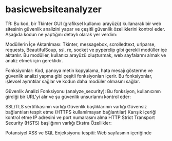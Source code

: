 # basicwebsiteanalyzer

TR: Bu kod, bir Tkinter GUI (grafiksel kullanıcı arayüzü) kullanarak bir web sitesinin güvenlik analizini yapar ve çeşitli güvenlik özelliklerini kontrol eder. Aşağıda kodun ne yaptığını detaylı olarak yer verdim:

Modüllerin İçe Aktarılması: Tkinter, messagebox, scrolledtext, urlparse, requests, BeautifulSoup, ssl, re, socket ve pyperclip gibi gerekli modüller içe aktarılır. Bu modüller, kullanıcı arayüzü oluşturmak, web sayfalarını almak ve analiz etmek için gereklidir.

Fonksiyonlar: Kod, panoya metin kopyalama, hata mesajı gösterme ve güvenlik analizi yapma gibi çeşitli fonksiyonları içerir. Bu fonksiyonlar, işlevsel ayrıntılar sağlar ve kodun daha modüler olmasını sağlar.

Güvenlik Analizi Fonksiyonu (analyze_security): Bu fonksiyon, kullanıcının girdiği bir URL'yi alır ve şu güvenlik unsurlarını kontrol eder:

SSL/TLS sertifikasının varlığı
Güvenlik başlıklarının varlığı
Güvensiz bağlantıları tespit etme (HTTPS kullanılmayan bağlantılar)
Karışık içeriği kontrol etme
IP adresini ve port numarasını alma
HTTP Strict Transport Security (HSTS) başlığının varlığı
Ekstra Özellikler:

Potansiyel XSS ve SQL Enjeksiyonu tespiti: Web sayfasının içeriğinde <script> veya "SQL syntax error" ifadelerinin bulunması durumunda kullanıcıya uyarı mesajı gösterilir.
Çerezleri gösterme: Web sitesinden alınan çerezler kullanıcıya gösterilir.
Yanıt başlıklarını gösterme: Web sunucusundan alınan yanıt başlıkları kullanıcıya gösterilir.
Tarayıcı geliştirici araçlarını açma: Kullanıcıya tarayıcı geliştirici araçlarını açması için bir bilgi iletişim kutusu gösterilir.
URL'de belirli bir anahtar kelime varsa ters kabuk açma: URL'de "exploit" kelimesi bulunursa, bir ters kabuk açma işlemi gerçekleştirilir. (Bu bir güvenlik açığıdır ve gerçek uygulamalarda asla kullanılmamalıdır.)
Hata Yönetimi: İşlem sırasında olası hataların yönetimi sağlanır. Örneğin, URL çözümlenemezse veya web sitesine erişimde bir hata oluşursa, kullanıcıya uygun hata mesajları gösterilir.

Tkinter Arayüzü Oluşturma: Tkinter kullanılarak basit bir grafiksel kullanıcı arayüzü oluşturulur. Kullanıcıdan bir URL girmesi istenir ve "Analyze" düğmesine tıkladığında, analyze_security fonksiyonu çağrılır ve sonuçlar analiz alanında görüntülenir.

Bu kodun temel amacı, bir web sitesinin güvenlik durumunu hızlı bir şekilde analiz etmek ve kullanıcıya analiz sonuçlarını sunmaktır. Ancak, dikkat edilmesi gereken bazı noktalar şunlardır:

Bazı ekstra özellikler, gerçek dünyada etik olmayan veya tehlikeli olabilecek uygulamalara açık kapılar bırakabilir. Özellikle, ters kabuk açma işlemi gibi potansiyel güvenlik açıkları dikkatlice ele alınmalı ve yalnızca güvenli test ortamlarında kullanılmalıdır.
Bu kod, yalnızca basit güvenlik kontrolleri yapar. Gerçek bir güvenlik analizi için daha kapsamlı araçlar ve deneyimli bir uzmana ihtiyaç duyulur.


EN: This code performs a security analysis of a website using a Tkinter GUI (Graphical User Interface) and checks various security features. Below is a detailed description of what the code does:

Importing Modules: Necessary modules like Tkinter, messagebox, scrolledtext, urlparse, requests, BeautifulSoup, ssl, re, socket, and pyperclip are imported. These modules are required for creating the user interface, fetching web pages, and performing analysis.

Functions: The code includes various functions such as copying text to the clipboard, displaying error messages, and performing security analysis. These functions provide functional details and make the code more modular.

Security Analysis Function (analyze_security): This function takes a URL entered by the user and checks the following security aspects:

Presence of SSL/TLS certificate
Presence of security headers
Detection of insecure connections (links not using HTTPS)
Checking for mixed content
Retrieving IP address and port number
Presence of HTTP Strict Transport Security (HSTS) header
Extra Features:

Potential XSS and SQL Injection detection: If <script> or "SQL syntax error" expressions are found in the web page content, a warning message is displayed to the user.
Displaying cookies: Cookies obtained from the website are shown to the user.
Showing response headers: Response headers obtained from the web server are displayed to the user.
Opening developer tools in the browser: A message box is shown to the user to open browser developer tools.
Opening a reverse shell if a specific keyword is found in the URL: If the word "exploit" is found in the URL, a reverse shell operation is performed. (This is a security vulnerability and should never be used in real applications.)
Error Handling: Management of possible errors during the process is ensured. For example, if a URL cannot be resolved or if there is an error accessing the website, appropriate error messages are shown to the user.

Creating Tkinter Interface: A simple graphical user interface is created using Tkinter. The user is prompted to enter a URL, and when they click the "Analyze" button, the analyze_security function is called, and the results are displayed in the analysis area.

The main purpose of this code is to quickly analyze the security status of a website and present the analysis results to the user. However, some points to note are:

Some extra features may open doors to unethical or potentially dangerous practices in the real world. Especially, potential security vulnerabilities like the reverse shell operation should be handled carefully and should only be used in secure testing environments.
This code performs only basic security checks. For a real security analysis, more comprehensive tools and an experienced professional are required.
